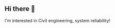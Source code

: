 ## Hi there 👋

I'm interested in Civil engineering, system reliability!


<!--
**krespers/krespers** is a ✨ _special_ ✨ repository because its `README.md` (this file) appears on your GitHub profile.

Here are some ideas to get you started:

- 🔭 I’m currently working on SNU
- 🌱 I’m currently learning Civil Engineering

